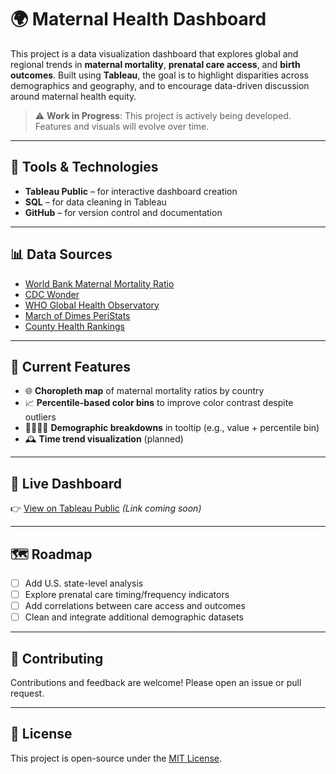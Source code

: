 # 🌍 Maternal Health Dashboard

This project is a data visualization dashboard that explores global and regional trends in **maternal mortality**, **prenatal care access**, and **birth outcomes**. Built using **Tableau**, the goal is to highlight disparities across demographics and geography, and to encourage data-driven discussion around maternal health equity.

> ⚠️ **Work in Progress**: This project is actively being developed. Features and visuals will evolve over time.

---

## 🧰 Tools & Technologies

- **Tableau Public** – for interactive dashboard creation
- **SQL** – for data cleaning in Tableau
- **GitHub** – for version control and documentation

---

## 📊 Data Sources

- [World Bank Maternal Mortality Ratio](https://data.worldbank.org/indicator/SH.STA.MMRT)
- [CDC Wonder](https://wonder.cdc.gov/)
- [WHO Global Health Observatory](https://www.who.int/data/gho)
- [March of Dimes PeriStats](https://www.marchofdimes.org/peristats)
- [County Health Rankings](https://www.countyhealthrankings.org/)

---

## 📌 Current Features

- 🌐 **Choropleth map** of maternal mortality ratios by country
- 📈 **Percentile-based color bins** to improve color contrast despite outliers
- 🧑🏾‍🧑🏼 **Demographic breakdowns** in tooltip (e.g., value + percentile bin)
- 🕰️ **Time trend visualization** (planned)

---

## 🚀 Live Dashboard

👉 [View on Tableau Public](#) *(Link coming soon)*

---

## 🗺️ Roadmap

- [ ] Add U.S. state-level analysis
- [ ] Explore prenatal care timing/frequency indicators
- [ ] Add correlations between care access and outcomes
- [ ] Clean and integrate additional demographic datasets

---

## 🤝 Contributing

Contributions and feedback are welcome! Please open an issue or pull request.

---

## 📄 License

This project is open-source under the [MIT License](LICENSE).

